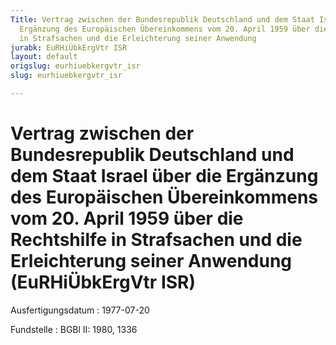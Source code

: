 ```yaml
---
Title: Vertrag zwischen der Bundesrepublik Deutschland und dem Staat Israel über die
  Ergänzung des Europäischen Übereinkommens vom 20. April 1959 über die Rechtshilfe
  in Strafsachen und die Erleichterung seiner Anwendung
jurabk: EuRHiÜbkErgVtr ISR
layout: default
origslug: eurhiuebkergvtr_isr
slug: eurhiuebkergvtr_isr

---
```


# Vertrag zwischen der Bundesrepublik Deutschland und dem Staat Israel über die Ergänzung des Europäischen Übereinkommens vom 20. April 1959 über die Rechtshilfe in Strafsachen und die Erleichterung seiner Anwendung (EuRHiÜbkErgVtr ISR)

Ausfertigungsdatum
:   1977-07-20

Fundstelle
:   BGBl II: 1980, 1336

